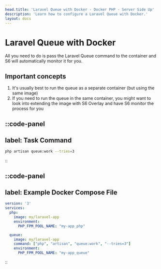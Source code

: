 ```yaml
---
head.title: 'Laravel Queue with Docker - Docker PHP - Server Side Up'
description: 'Learn how to configure a Laravel Queue with Docker.'
layout: docs
---
```


# Laravel Queue with Docker
All you need to do is pass the Laravel Queue command to the container and S6 will automatically monitor it for you.

## Important concepts
1. It's usually best to run the queue as a separate container (but using the same image)
2. If you need to run the queue in the same container, you might want to look into extending the image with S6 Overlay and have S6 monitor the process for you

::code-panel
---
label: Task Command
---
```sh
php artisan queue:work --tries=3
```
::

::code-panel
---
label: Example Docker Compose File
---
```yaml
version: '3'
services:
  php:
    image: my/laravel-app
    environment:
      PHP_FPM_POOL_NAME: "my-app_php"

  queue:
    image: my/laravel-app
    command: ["php", "artisan", "queue:work", "--tries=3"]
    environment:
      PHP_FPM_POOL_NAME: "my-app_queue"
```
::
